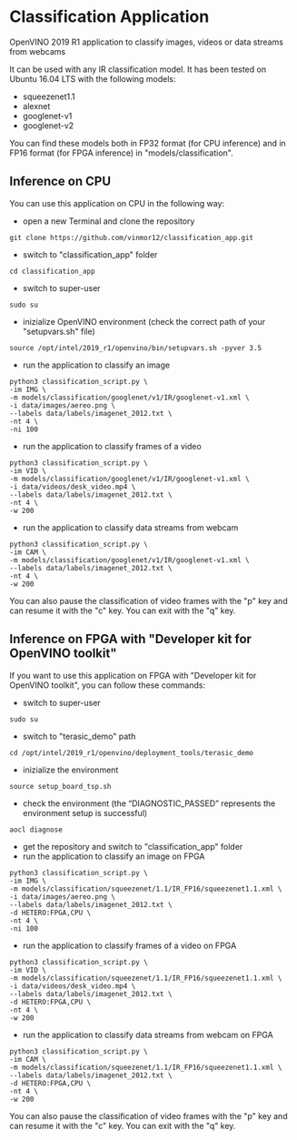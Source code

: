 # Classification Application

OpenVINO 2019 R1 application to classify images, videos or data streams from webcams

It can be used with any IR classification model.
It has been tested on Ubuntu 16.04 LTS with the following models:
  - squeezenet1.1
  - alexnet
  - googlenet-v1
  - googlenet-v2

You can find these models both in FP32 format (for CPU inference) and in FP16 format (for FPGA inference) in "models/classification".

Inference on CPU
  -  
You can use this application on CPU in the following way:
  - open a new Terminal and clone the repository
  ```
  git clone https://github.com/vinmor12/classification_app.git
  ```
  - switch to "classification_app" folder
  ```
  cd classification_app
  ```
  - switch to super-user
  ```
  sudo su
  ```
  - inizialize OpenVINO environment (check the correct path of your "setupvars.sh" file)
  ```
  source /opt/intel/2019_r1/openvino/bin/setupvars.sh -pyver 3.5
  ```
  - run the application to classify an image
  ```
  python3 classification_script.py \
  -im IMG \
  -m models/classification/googlenet/v1/IR/googlenet-v1.xml \
  -i data/images/aereo.png \
  --labels data/labels/imagenet_2012.txt \
  -nt 4 \
  -ni 100
  ```
  - run the application to classify frames of a video
  ```
  python3 classification_script.py \
  -im VID \
  -m models/classification/googlenet/v1/IR/googlenet-v1.xml \
  -i data/videos/desk_video.mp4 \
  --labels data/labels/imagenet_2012.txt \
  -nt 4 \
  -w 200
  ```
  - run the application to classify data streams from webcam
  ```
  python3 classification_script.py \
  -im CAM \
  -m models/classification/googlenet/v1/IR/googlenet-v1.xml \
  --labels data/labels/imagenet_2012.txt \
  -nt 4 \
  -w 200
  ```

You can also pause the classification of video frames with the "p" key and can resume it with the "c" key.
You can exit with the "q" key.

Inference on FPGA with "Developer kit for OpenVINO toolkit"
  -  
If you want to use this application on FPGA with "Developer kit for OpenVINO toolkit", you can follow these commands:
  - switch to super-user
  ```
  sudo su
  ```
  - switch to "terasic_demo" path
  ```
  cd /opt/intel/2019_r1/openvino/deployment_tools/terasic_demo
  ```
  - inizialize the environment
  ```
  source setup_board_tsp.sh
  ```
  - check the environment (the “DIAGNOSTIC_PASSED” represents the environment setup is successful)
  ```
  aocl diagnose
  ```
  - get the repository and switch to "classification_app" folder
  - run the application to classify an image on FPGA
  ```
  python3 classification_script.py \
  -im IMG \
  -m models/classification/squeezenet/1.1/IR_FP16/squeezenet1.1.xml \
  -i data/images/aereo.png \
  --labels data/labels/imagenet_2012.txt \
  -d HETERO:FPGA,CPU \
  -nt 4 \
  -ni 100
  ```
  - run the application to classify frames of a video on FPGA
  ```
  python3 classification_script.py \
  -im VID \
  -m models/classification/squeezenet/1.1/IR_FP16/squeezenet1.1.xml \
  -i data/videos/desk_video.mp4 \
  --labels data/labels/imagenet_2012.txt \
  -d HETERO:FPGA,CPU \
  -nt 4 \
  -w 200
  ```
  - run the application to classify data streams from webcam on FPGA
  ```
  python3 classification_script.py \
  -im CAM \
  -m models/classification/squeezenet/1.1/IR_FP16/squeezenet1.1.xml \
  --labels data/labels/imagenet_2012.txt \
  -d HETERO:FPGA,CPU \
  -nt 4 \
  -w 200
  ```

You can also pause the classification of video frames with the "p" key and can resume it with the "c" key.
You can exit with the "q" key.

